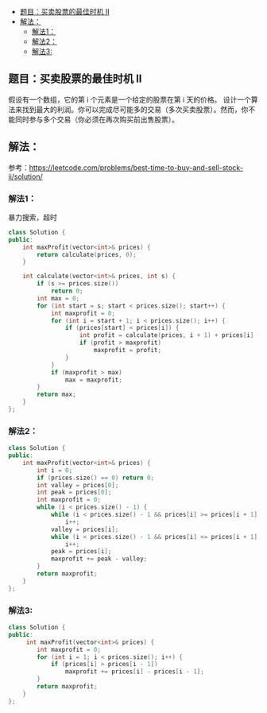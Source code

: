 <!-- TOC -->

- [题目：买卖股票的最佳时机 II](#题目买卖股票的最佳时机-ii)
- [解法：](#解法)
    - [解法1：](#解法1)
    - [解法2：](#解法2)
    - [解法3:](#解法3)

<!-- /TOC -->

## 题目：买卖股票的最佳时机 II

假设有一个数组，它的第 i 个元素是一个给定的股票在第 i 天的价格。
设计一个算法来找到最大的利润。你可以完成尽可能多的交易（多次买卖股票）。然而，你不能同时参与多个交易（你必须在再次购买前出售股票）。

## 解法：
参考：https://leetcode.com/problems/best-time-to-buy-and-sell-stock-ii/solution/

### 解法1：
暴力搜索，超时

```c++
class Solution {
public:
    int maxProfit(vector<int>& prices) {
        return calculate(prices, 0);
    }

    int calculate(vector<int>& prices, int s) {
        if (s >= prices.size())
            return 0;
        int max = 0;
        for (int start = s; start < prices.size(); start++) {
            int maxprofit = 0;
            for (int i = start + 1; i < prices.size(); i++) {
                if (prices[start] < prices[i]) {
                    int profit = calculate(prices, i + 1) + prices[i] - prices[start];
                    if (profit > maxprofit)
                        maxprofit = profit;
                }
            }
            if (maxprofit > max)
                max = maxprofit;
        }
        return max;
    }
};
```

### 解法2：

```c++
class Solution {
public:
    int maxProfit(vector<int>& prices) {
        int i = 0;
        if (prices.size() == 0) return 0;
        int valley = prices[0];
        int peak = prices[0];
        int maxprofit = 0;
        while (i < prices.size() - 1) {
            while (i < prices.size() - 1 && prices[i] >= prices[i + 1])
                i++;
            valley = prices[i];
            while (i < prices.size() - 1 && prices[i] <= prices[i + 1])
                i++;
            peak = prices[i];
            maxprofit += peak - valley;
        }
        return maxprofit;
    }
};
```

### 解法3:

```c++
class Solution {
public:
     int maxProfit(vector<int>& prices) {
        int maxprofit = 0;
        for (int i = 1; i < prices.size(); i++) {
            if (prices[i] > prices[i - 1])
                maxprofit += prices[i] - prices[i - 1];
        }
        return maxprofit;
    }
};
```